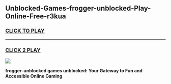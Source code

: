 
## Unblocked-Games-frogger-unblocked-Play-Online-Free-r3kua
<h3>
<a href="https://premium76.site?title=frogger-unblocked&ref=26A">CLICK TO PLAY</a></h3>
<hr>

<h3>
<a href="https://premium76.site?title=frogger-unblocked&ref=26A">CLICK 2 PLAY</a>
  
</h3>

<a href="https://premium76.site?title=frogger-unblocked&ref=26A"><img src="https://clearcache.store/games.png"></a>


**frogger-unblocked games unblocked: Your Gateway to Fun and Accessible Online Gaming**
